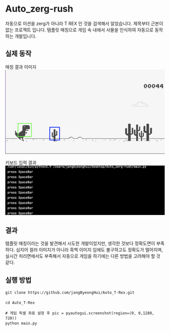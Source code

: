 # Auto_zerg-rush
자동으로 미션을 zerg가 아니라 T REX 인 것을 검색해서 알았습니다. 제목부터 근본이 없는 프로젝트 입니다.
템플릿 매칭으로 게임 속 내에서 사물을 인식하여 자동으로 동작하는 개발입니다.

## 실제 동작
매칭 결과 이미지
<img src="data/test1.png"/>

키보드 입력 결과
<img src="data/test2.png"/>

## 결과
템플릿 매칭이라는 것을 발견해서 시도한 개발이었지만, 생각한 것보다 정확도면이 부족하다. 심지어 컬러 이미지가
아니라 흑백 이미지 임에도 불구하고도 정확도가 떨어지며, 실시간 처리면에서도 부족해서 자동으로 게임을 하기에는 다른 방법을 고려해야 할 것 같다.

## 실행 방법

```
git clone https://github.com/jangByeongHui/Auto_T-Rex.git

cd Auto_T-Rex

# 게임 픽셀 좌표 설정 후 pic = pyautogui.screenshot(region=(0, 0,1280, 720))
python main.py

```